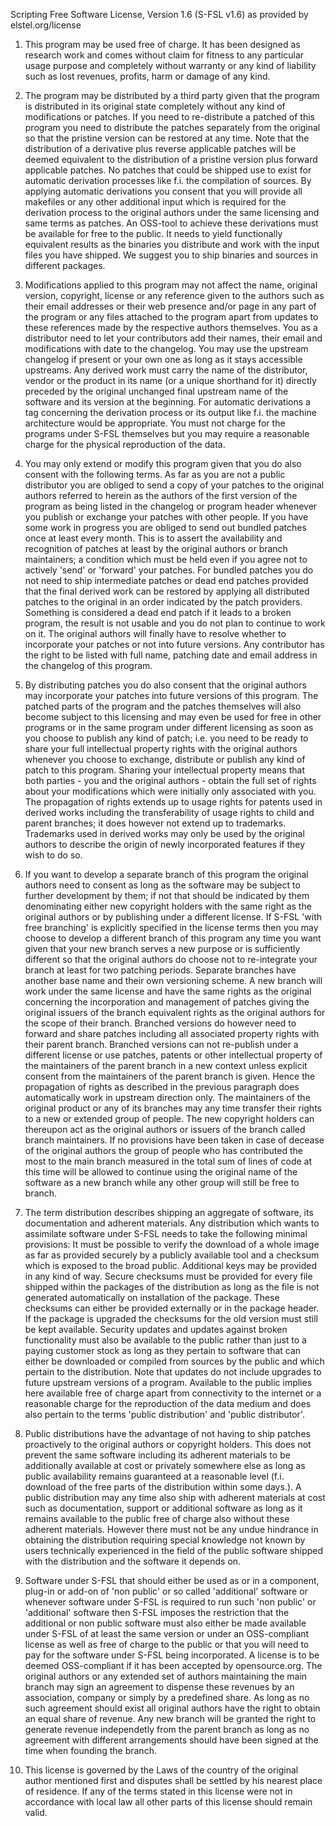  Scripting Free Software License, Version 1.6 (S-FSL v1.6) as provided by elstel.org/license

1. This program may be used free of charge. It has been designed as research work and comes without claim for fitness to any particular usage purpose and completely without warranty or any kind of liability such as lost revenues, profits, harm or damage of any kind.

2. The program may be distributed by a third party given that the program is distributed in its original state completely without any kind of modifications or patches. If you need to re-distribute a patched of this program you need to distribute the patches separately from the original so that the pristine version can be restored at any time. Note that the distribution of a derivative plus reverse applicable patches will be deemed equivalent to the distribution of a pristine version plus forward applicable patches. No patches that could be shipped use to exist for automatic derivation processes like f.i. the compilation of sources. By applying automatic derivations you consent that you will provide all makefiles or any other additional input which is required for the derivation process to the original authors under the same licensing and same terms as patches. An OSS-tool to achieve these derivations must be available for free to the public. It needs to yield functionally equivalent results as the binaries you distribute and work with the input files you have shipped. We suggest you to ship binaries and sources in different packages.

3. Modifications applied to this program may not affect the name, original version, copyright, license or any reference given to the authors such as their email addresses or their web presence and/or page in any part of the program or any files attached to the program apart from updates to these references made by the respective authors themselves. You as a distributor need to let your contributors add their names, their email and modifications with date to the changelog. You may use the upstream changelog if present or your own one as long as it stays accessible upstreams. Any derived work must carry the name of the distributor, vendor or the product in its name (or a unique shorthand for it) directly preceded by the original unchanged final upstream name of the software and its version at the beginning. For automatic derivations a tag concerning the derivation process or its output like f.i. the machine architecture would be appropriate. You must not charge for the programs under S-FSL themselves but you may require a reasonable charge for the physical reproduction of the data.

4. You may only extend or modify this program given that you do also consent with the following terms. As far as you are not a public distributor you are obliged to send a copy of your patches to the original authors referred to herein as the authors of the first version of the program as being listed in the changelog or program header whenever you publish or exchange your patches with other people. If you have some work in progress you are obliged to send out bundled patches once at least every month. This is to assert the availability and recognition of patches at least by the original authors or branch maintainers; a condition which must be held even if you agree not to actively 'send' or 'forward' your patches. For bundled patches you do not need to ship intermediate patches or dead end patches provided that the final derived work can be restored by applying all distributed patches to the original in an order indicated by the patch providers. Something is considered a dead end patch if it leads to a broken program, the result is not usable and you do not plan to continue to work on it. The original authors will finally have to resolve whether to incorporate your patches or not into future versions. Any contributor has the right to be listed with full name, patching date and email address in the changelog of this program.

5. By distributing patches you do also consent that the original authors may incorporate your patches into future versions of this program. The patched parts of the program and the patches themselves will also become subject to this licensing and may even be used for free in other programs or in the same program under different licensing as soon as you choose to publish any kind of patch; i.e. you need to be ready to share your full intellectual property rights with the original authors whenever you choose to exchange, distribute or publish any kind of patch to this program. Sharing your intellectual property means that both parties - you and the original authors - obtain the full set of rights about your modifications which were initially only associated with you. The propagation of rights extends up to usage rights for patents used in derived works including the transferability of usage rights to child and parent branches; it does however not extend up to trademarks. Trademarks used in derived works may only be used by the original authors to describe the origin of newly incorporated features if they wish to do so.

6. If you want to develop a separate branch of this program the original authors need to consent as long as the software may be subject to further development by them; if not that should be indicated by them denominating either new copyright holders with the same right as the original authors or by publishing under a different license. If S-FSL 'with free branching' is explicitly specified in the license terms then you may choose to develop a different branch of this program any time you want given that your new branch serves a new purpose or is sufficiently different so that the original authors do choose not to re-integrate your branch at least for two patching periods. Separate branches have another base name and their own versioning scheme. A new branch will work under the same license and have the same rights as the original concerning the incorporation and management of patches giving the original issuers of the branch equivalent rights as the original authors for the scope of their branch. Branched versions do however need to forward and share patches including all associated property rights with their parent branch. Branched versions can not re-publish under a different license or use patches, patents or other intellectual property of the maintainers of the parent branch in a new context unless explicit consent from the maintainers of the parent branch is given. Hence the propagation of rights as described in the previous paragraph does automatically work in upstream direction only. The maintainers of the original product or any of its branches may any time transfer their rights to a new or extended group of people. The new copyright holders can thereupon act as the original authors or issuers of the branch called branch maintainers. If no provisions have been taken in case of decease of the original authors the group of people who has contributed the most to the main branch measured in the total sum of lines of code at this time will be allowed to continue using the original name of the software as a new branch while any other group will still be free to branch.

7. The term distribution describes shipping an aggregate of software, its documentation and adherent materials. Any distribution which wants to assimilate software under S-FSL needs to take the following minimal provisions: It must be possible to verify the download of a whole image as far as provided securely by a publicly available tool and a checksum which is exposed to the broad public. Additional keys may be provided in any kind of way. Secure checksums must be provided for every file shipped within the packages of the distribution as long as the file is not generated automatically on installation of the package. These checksums can either be provided externally or in the package header. If the package is upgraded the checksums for the old version must still be kept available. Security updates and updates against broken functionality must also be available to the public rather than just to a paying customer stock as long as they pertain to software that can either be downloaded or compiled from sources by the public and which pertain to the distribution. Note that updates do not include upgrades to future upstream versions of a program. Available to the public implies here available free of charge apart from connectivity to the internet or a reasonable charge for the reproduction of the data medium and does also pertain to the terms 'public distribution' and 'public distributor'. 

8. Public distributions have the advantage of not having to ship patches proactively to the original authors or copyright holders. This does not prevent the same software including its adherent materials to be additionally available at cost or privately somewhere else as long as public availability remains guaranteed at a reasonable level (f.i. download of the free parts of the distribution within some days.). A public distribution may any time also ship with adherent materials at cost such as documentation, support or additional software as long as it remains available to the public free of charge also without these adherent materials. However there must not be any undue hindrance in obtaining the distribution requiring special knowledge not known by users technically experienced in the field of the public software shipped with the distribution and the software it depends on.

9. Software under S-FSL that should either be used as or in a component, plug-in or add-on of 'non public' or so called 'additional' software or whenever software under S-FSL is required to run such 'non public' or 'additional' software then S-FSL imposes the restriction that the additional or non public software must also either be made available under S-FSL of at least the same version or under an OSS-compliant license as well as free of charge to the public or that you will need to pay for the software under S-FSL being incorporated. A license is to be deemed OSS-compliant if it has been accepted by opensource.org. The original authors or any extended set of authors maintaining the main branch may sign an agreement to dispense these revenues by an association, company or simply by a predefined share. As long as no such agreement should exist all original authors have the right to obtain an equal share of revenue. Any new branch will be granted the right to generate revenue independetly from the parent branch as long as no agreement with different arrangements should have been signed at the time when founding the branch.

10. This license is governed by the Laws of the country of the original author mentioned first and disputes shall be settled by his nearest place of residence. If any of the terms stated in this license were not in accordance with local law all other parts of this license should remain valid.   


